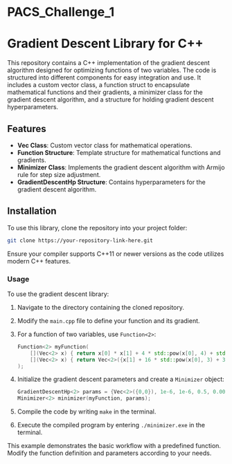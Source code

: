# PACS_Challenge_1

# Gradient Descent Library for C++

This repository contains a C++ implementation of the gradient descent algorithm designed for optimizing functions of two variables. The code is structured into different components for easy integration and use. It includes a custom vector class, a function struct to encapsulate mathematical functions and their gradients, a minimizer class for the gradient descent algorithm, and a structure for holding gradient descent hyperparameters.

## Features

- **Vec Class**: Custom vector class for mathematical operations.
- **Function Structure**: Template structure for mathematical functions and gradients.
- **Minimizer Class**: Implements the gradient descent algorithm with Armijo rule for step size adjustment.
- **GradientDescentHp Structure**: Contains hyperparameters for the gradient descent algorithm.

## Installation

To use this library, clone the repository into your project folder:

```bash
git clone https://your-repository-link-here.git
```

Ensure your compiler supports C++11 or newer versions as the code utilizes modern C++ features.

### Usage

To use the gradient descent library:

1. Navigate to the directory containing the cloned repository. 

2. Modify the `main.cpp` file to define your function and its gradient.

3. For a function of two variables, use `Function<2>`:

   ```cpp
   Function<2> myFunction(
       [](Vec<2> x) { return x[0] * x[1] + 4 * std::pow(x[0], 4) + std::pow(x[1], 2) + 3 * x[0]; },
       [](Vec<2> x) { return Vec<2>({x[1] + 16 * std::pow(x[0], 3) + 3, x[0] + 2 * x[1]}); }
   );
   ```

4. Initialize the gradient descent parameters and create a `Minimizer` object:

   ```cpp
   GradientDescentHp<2> params = {Vec<2>({0,0}), 1e-6, 1e-6, 0.5, 0.0001, 1000};
   Minimizer<2> minimizer(myFunction, params);
   ```

5. Compile the code by writing `make` in the terminal.

6. Execute the compiled program by entering `./minimizer.exe` in the terminal.

This example demonstrates the basic workflow with a predefined function. Modify the function definition and parameters according to your needs.
